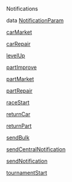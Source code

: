 Notifications

data [NotificationParam](Notifications.html#t:NotificationParam)

[carMarket](Notifications.html#v:carMarket)

[carRepair](Notifications.html#v:carRepair)

[levelUp](Notifications.html#v:levelUp)

[partImprove](Notifications.html#v:partImprove)

[partMarket](Notifications.html#v:partMarket)

[partRepair](Notifications.html#v:partRepair)

[raceStart](Notifications.html#v:raceStart)

[returnCar](Notifications.html#v:returnCar)

[returnPart](Notifications.html#v:returnPart)

[sendBulk](Notifications.html#v:sendBulk)

[sendCentralNotification](Notifications.html#v:sendCentralNotification)

[sendNotification](Notifications.html#v:sendNotification)

[tournamentStart](Notifications.html#v:tournamentStart)
